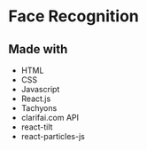 # Face Recognition

## Made with 
* HTML
* CSS
* Javascript
* React.js
* Tachyons
* clarifai.com API
* react-tilt
* react-particles-js


